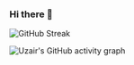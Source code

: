 ### Hi there 👋



![GitHub Streak](https://github-readme-streak-stats.herokuapp.com?user=yashmathur0310&theme=great-gatsby&hide_border=true&sideNums=2EDDD5&background=000000&ring=1CC6DD&border=DD2727&currStreakNum=2ACBDD)


![Uzair's GitHub activity graph](https://activity-graph.herokuapp.com/graph?username=yashmathur0310&theme=react-dark&hide_border=true&area=true)
